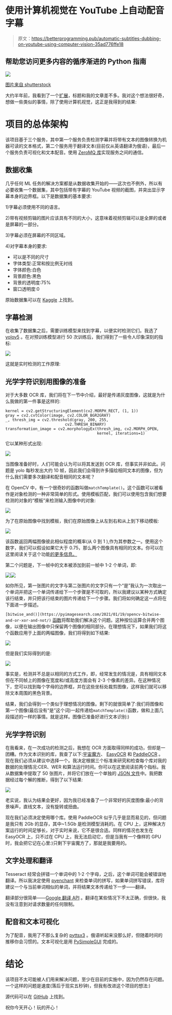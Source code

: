 # 使用计算机视觉在 YouTube 上自动配音字幕

> 原文：<https://betterprogramming.pub/automatic-subtitles-dubbing-on-youtube-using-computer-vision-35ad776ffe18>

## 帮助您访问更多内容的循序渐进的 Python 指南

![](img/366a2b352b4bcf8e510f6876dc4d90fa.png)

[图片来自 shutterstock](https://www.shutterstock.com/image-photo/voiceover-artist-actor-recording-voice-overs-2061833759)

大约半年前，我看到了一个[扩展](https://www.youtube.com/watch?v=apCfQt_f_Jo)，标题和我的文章差不多。我对这个想法很好奇，想做一些类似的事情，除了使用计算机视觉，这正是我得到的结果:

# 项目的总体架构

该项目基于三个服务，其中第一个服务负责检测字幕并将带有文本的图像转换为机器可读的文本格式，第二个服务用于翻译文本(目前仅从英语翻译为俄语)，最后一个服务负责可视化和文本配音。使用 [ZeroMQ 库](https://github.com/zeromq/pyzmq)实现服务之间的通信。

## 数据收集

几乎任何 ML 任务的解决方案都是从数据收集开始的——这次也不例外，所以有必要收集一个数据集，其中包括带有字幕的 YouTube 视频的截图，并突出显示字幕本身的边界框。以下是数据集的基本要求:

1)字幕必须使用不同的语言。

2)带有视频剪辑的图片应该具有不同的大小，这意味着视频剪辑可以是全屏的或者是屏幕的一部分。

3)字幕必须在屏幕的不同区域。

4)对字幕本身的要求:

*   可以是不同的尺寸
*   字体类型:正常和按比例无衬线
*   字体颜色:白色
*   背景颜色:黑色
*   背景的透明度:75%
*   窗口透明度:0

原始数据集可以在 [Kaggle](https://www.kaggle.com/datasets/wadzim/youtube-subtitles) 上找到。

## 字幕检测

在收集了数据集之后，需要训练模型来找到字幕，以便实时检测它们。我选了 [yolov5](https://github.com/ultralytics/yolov5) 。在对预训练模型进行 50 次训练后，我们得到了一些令人印象深刻的指标:

![](img/389b1e9ec16549751b159992b1a3fde8.png)

这就是实时检测的工作原理:

## 光学字符识别用图像的准备

对于大多数 OCR 库，我们将在下一节中介绍，最好是传递灰度图像，这就是为什么我做的第一件事是这样的:

```
kernel = cv2.getStructuringElement(cv2.MORPH_RECT, (1, 1))
gray = cv2.cvtColor(image, cv2.COLOR_BGR2GRAY)
_, thresh_img = cv2.threshold(gray, 200, 255,
                          cv2.THRESH_BINARY)
transformation_image = cv2.morphologyEx(thresh_img, cv2.MORPH_OPEN, 
                                        kernel, iterations=1)
```

它以某种形式出现:

![](img/4f171b3f8e135802cc89bd9c7b4f1d4a.png)

当图像准备好时，人们可能会认为可以将其发送到 OCR 库，但事实并非如此。问题是 yolo 每秒发出大约 10 帧，因此我们会得到许多描绘相同文本的图像，但为什么我们需要多次翻译和配音相同的文本呢？

在 OpenCV 中，有一个很奇妙的函数叫做`matchTemplate()`。这个函数可以被看作是对象检测的一种非常简单的形式。使用模板匹配，我们可以使用包含我们想要检测的对象的“模板”来检测输入图像中的对象:

![](img/9d27e0ce2d6c09efaa77e536bebf9689.png)

为了在原始图像中找到模板，我们在原始图像上从左到右和从上到下移动模板:

![](img/ee27aafd7759122b6973c73e48e4744e.png)

该函数返回两幅图像彼此相似程度的概率(从 0 到 1 ),作为其参数之一。使用这个数字，我们可以假设如果它大于 0.75，那么两个图像具有相同的文本。你可以在这里阅读关于这个功能[的更多信息。](https://pyimagesearch.com/2021/03/22/opencv-template-matching-cv2-matchtemplate/)

第二个问题是，下一帧中的文本被添加到前一帧中 1-2 个单词，即:

![](img/c0da9f641b702a5d3ad6049303a66229.png)![](img/133a14e2fbea747debfab5ee756d9f73.png)

如你所见，第一张图片的文字与第二张图片的文字只有一个“是”我认为一次取出一个单词并把这一个单词传递给下一个步骤是不可取的，所以我建议以某种方式确定该行结束，并只把该行结束的图片传递给下一个步骤。我们将如何确定这一点将在下面进一步描述。

`[bitwise_and()](https://pyimagesearch.com/2021/01/19/opencv-bitwise-and-or-xor-and-not/)` [函数](https://pyimagesearch.com/2021/01/19/opencv-bitwise-and-or-xor-and-not/)将帮助我们解决这个问题。这种按位运算合并两个图像，以便在输出图像中只保留两个图像的相同部分。在理想情况下，如果我们将这个函数应用于上面的两幅图像，我们将得到如下结果:

![](img/4f171b3f8e135802cc89bd9c7b4f1d4a.png)

但是我们实际得到的是:

![](img/79ff05c6d4b0ba7fb65058451c6b9c56.png)

事实是，检测并不总是以相同的方式工作，即，经常发生的情况是，具有相同文本但在不同帧上的图像在宽度和/或高度方面会有 2-3 个像素的差异。在这种情况下，您可以找到每个字母的边界框，并在这些坐标处裁剪图像，这样我们就可以移除文本周围的黑色背景。

结果，我们会得到一个类似于理想情况的图像。剩下的就很简单了:我们将图像和第一个图像(最后没有“是”这个词)一起传递给`matchTemplate()`函数，做和上面几段描述的一样的事情。就是这样。图像已准备好进行文本识别:)

## 光学字符识别

在我看来，在一次成功的检测之后，我想在 OCR 方面取得同样的成功，但却是一团糟。作为文本识别的库，我查了以下:[宇宙魔方](https://github.com/madmaze/pytesseract)、 [EasyOCR](https://github.com/JaidedAI/EasyOCR) 和 [PaddleOCR](https://github.com/PaddlePaddle/PaddleOCR) 。现在我们必须从建议中选择一个。我决定根据三个标准来研究和检查每个库对我的数据的处理情况:CER、WER 和算法运行时间。你可以在这里阅读前两个指标。我从数据集中提取了 50 张图片，并将它们放在一个单独的 [JSON 文件](https://github.com/wb-08/SubVision/blob/main/additional_data/check.json)中。我把数据经过每个解的推断，得到了以下结果:

![](img/b4871229a345c36baab53abdd075d41a.png)

老实说，我认为结果会更好，因为我已经准备了一个非常好的灰度图像:最小的背景噪声，直线文本，没有旋转或扭曲。

现在我们必须决定使用哪个库。使用 PaddleOCR 似乎几乎是显而易见的，但问题是我只有 2Gb 的显存，其中~1.5Gb 是检测模型消耗的。在 CPU 上，这种解决方案运行的时间足够长，对于实时来说，它不是很合适。同样的情况也发生在 EasyOCR 上，只不过在 CPU 上，我无法启动它，但是当我有一个像样的 GPU 时，我会把它记在心里:)只剩下宇宙魔方了，那就是我要用的。

## 文字处理和翻译

Tesseract 经常会拼错一个单词中的 1-2 个字母，之后，这个单词可能会被错误地翻译。所以我决定使用 [pyenchant](https://pypi.org/project/pyenchant/) 来检查单词的拼写，如果单词拼写错误，库将建议一个与当前单词相似的单词，并将结果文本传递给下一步——翻译。

翻译部分很简单——[Google 翻译 API](https://github.com/ssut/py-googletrans) 。翻译在某些情况下不太正确，但很快，我没有注意到对请求数量的任何限制。

## 配音和文本可视化

为了配音，我用了不那么复杂的 [pyttsx3](https://github.com/nateshmbhat/pyttsx3) 。俄语听起来没那么好，但随着时间的推移你会习惯的。文本可视化是用 [PySimpleGUI](https://github.com/PySimpleGUI/PySimpleGUI) 完成的。

# 结论

该项目不太可能被人们用来解决问题，至少在目前的实施中，因为仍然存在问题。一个这样的问题是速度(落后于现实五秒钟)，但我有改进这个项目的想法:)

源代码可以在 [GitHub](https://github.com/wb-08/SubVision) 上找到。

祝你今天开心！玩的开心！